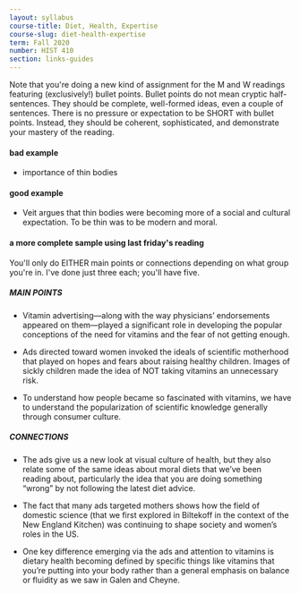 ```yaml
---
layout: syllabus
course-title: Diet, Health, Expertise
course-slug: diet-health-expertise
term: Fall 2020
number: HIST 410
section: links-guides
---
```



Note that you're doing a new kind of assignment for the M and W readings featuring (exclusively!) bullet points. Bullet points do not mean cryptic half-sentences. They should be complete, well-formed ideas, even a couple of sentences. There is no pressure or expectation to be SHORT with bullet points. Instead, they should be coherent, sophisticated, and demonstrate your mastery of the reading.

#### bad example
- importance of thin bodies

#### good example
- Veit argues that thin bodies were becoming more of a social and cultural expectation. To be thin was to be modern and moral.


#### a more complete sample using last friday's reading
You'll only do EITHER main points or connections depending on what group you're in. I've done just three each; you'll have five.


##### MAIN POINTS
* Vitamin advertising—along with the way physicians’ endorsements appeared on them—played a significant role in developing the popular conceptions of the need for vitamins and the fear of not getting enough.

* Ads directed toward women invoked the ideals of scientific motherhood that played on hopes and fears about raising healthy children. Images of sickly children made the idea of NOT taking vitamins an unnecessary risk.

* To understand how people became so fascinated with vitamins, we have to understand the popularization of scientific knowledge generally through consumer culture.


##### CONNECTIONS
* The ads give us a new look at visual culture of health, but they also relate some of the same ideas about moral diets that we’ve been reading about, particularly the idea that you are doing something “wrong” by not following the latest diet advice.

* The fact that many ads targeted mothers shows how the field of domestic science (that we first explored in Biltekoff in the context of the New England Kitchen) was continuing to shape society and women’s roles in the US.

* One key difference emerging via the ads and attention to vitamins is dietary health becoming defined by specific things like vitamins that you’re putting into your body rather than a general emphasis on balance or fluidity as we saw in Galen and Cheyne.


